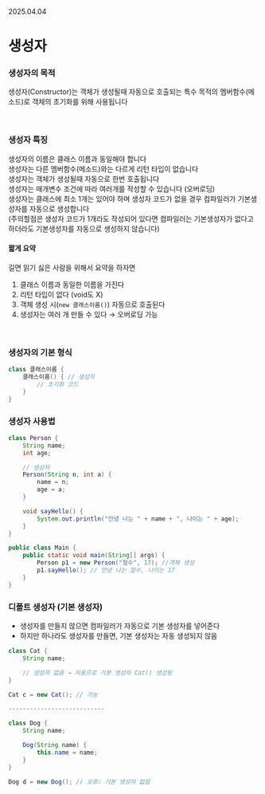 2025.04.04

# 생성자

### 생성자의 목적
생성자(Constructor)는 객체가 생성될때 자동으로 호출되는 특수 목적의 멤버함수(메소드)로 객체의 초기화를 위해 사용됩니다

<br>

### 생성자 특징
생성자의 이름은 클래스 이름과 동일해야 합니다<br>
생성자는 다른 멤버함수(메소드)와는 다르게 리턴 타입이 없습니다<br>
생성자는 객체가 생성될때 자동으로 한번 호출됩니다<br>
생성자는 매개변수 조건에 따라 여러개를 작성할 수 있습니다 (오버로딩)<br>
생성자는 클래스에 최소 1개는 있어야 하며 생성자 코드가 없을 경우 컴파일러가 기본생성자를 자동으로 생성합니다 <br>
(주의할점은 생성자 코드가 1개라도 작성되어 있다면 컴파일러는 기본생성자가 없다고 하더라도 기본생성자를 자동으로 생성하지 않습니다)

#### 짧게 요약
길면 읽기 싫은 사람을 위해서 요약을 하자면
1. 클래스 이름과 동일한 이름을 가진다
2. 리턴 타입이 없다 (void도 X)
3. 객체 생성 시(``new 클래스이름()``) 자동으로 호출된다
4. 생성자는 여러 개 만들 수 있다 → 오버로딩 가능


<br>



### 생성자의 기본 형식
```java
class 클래스이름 {
    클래스이름() { // 생성자
        // 초기화 코드
    }
}
```

### 생성자 사용법
```java
class Person {
    String name;
    int age;

    // 생성자
    Person(String n, int a) {
        name = n;
        age = a;
    }

    void sayHello() {
        System.out.println("안녕 나는 " + name + ", 나이는 " + age);
    }
}

public class Main {
    public static void main(String[] args) {
        Person p1 = new Person("철수", 17); //객체 생성
        p1.sayHello(); // 안녕 나는 철수, 나이는 17
    }
}
```


### 디폴트 생성자 (기본 생성자)
- 생성자를 만들지 않으면 컴파일러가 자동으로 기본 생성자를 넣어준다
- 하지만 하나라도 생성자를 만들면, 기본 생성자는 자동 생성되지 않음
```java
class Cat {
    String name;

    // 생성자 없음 → 자동으로 기본 생성자 Cat() 생성됨
}

Cat c = new Cat(); // 가능

---------------------------

class Dog {
    String name;

    Dog(String name) {
        this.name = name;
    }
}

Dog d = new Dog(); // 오류: 기본 생성자 없음
```
